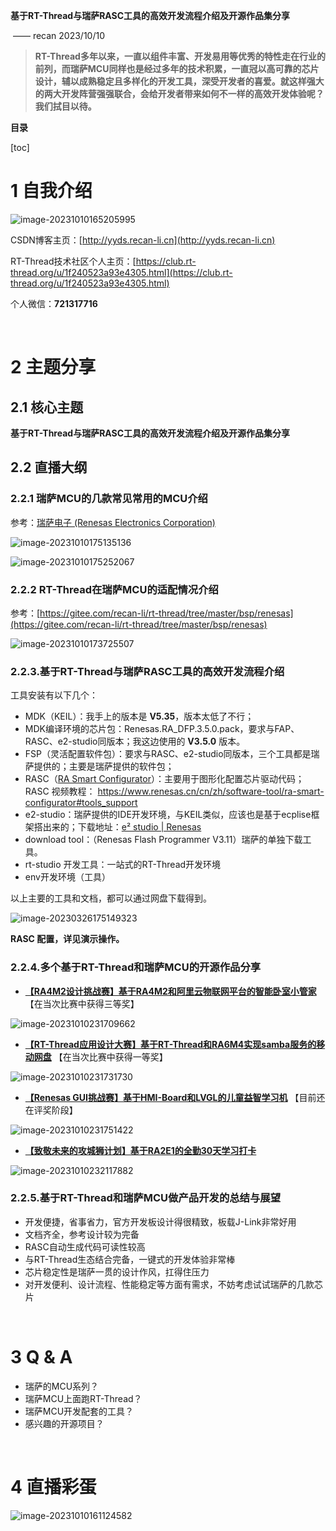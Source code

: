 

**基于RT-Thread与瑞萨RASC工具的高效开发流程介绍及开源作品集分享**

​                                                                                 —— recan 2023/10/10



> **RT-Thread多年以来，一直以组件丰富、开发易用等优秀的特性走在行业的前列，而瑞萨MCU同样也是经过多年的技术积累，一直冠以高可靠的芯片设计，辅以成熟稳定且多样化的开发工具，深受开发者的喜爱。就这样强大的两大开发阵营强强联合，会给开发者带来如何不一样的高效开发体验呢？我们拭目以待。**



**目录**

[toc]



# 1 自我介绍

![image-20231010165205995](https://s2.loli.net/2023/10/10/KAgSCWnsruEyFzD.png?my_wx_id=721317716)

CSDN博客主页：[http://yyds.recan-li.cn](http://yyds.recan-li.cn)

RT-Thread技术社区个人主页：[https://club.rt-thread.org/u/1f240523a93e4305.html](https://club.rt-thread.org/u/1f240523a93e4305.html)

个人微信：**721317716**

&nbsp;

# 2 主题分享

## 2.1 核心主题
**基于RT-Thread与瑞萨RASC工具的高效开发流程介绍及开源作品集分享**



## 2.2 直播大纲

### 2.2.1 瑞萨MCU的几款常见常用的MCU介绍

参考：[瑞萨电子 (Renesas Electronics Corporation)](https://www.renesas.cn/cn/zh)

![image-20231010175135136](https://s2.loli.net/2023/10/10/XTDBolduhntgZWO.png?my_wx_id=721317716)

![image-20231010175252067](https://s2.loli.net/2023/10/10/yZkCHeQ5wr6BKAW.png?my_wx_id=721317716)



### 2.2.2 RT-Thread在瑞萨MCU的适配情况介绍

参考：[https://gitee.com/recan-li/rt-thread/tree/master/bsp/renesas](https://gitee.com/recan-li/rt-thread/tree/master/bsp/renesas)

![image-20231010173725507](https://s2.loli.net/2023/10/10/BFGfAC7Pl4kEwxz.png?my_wx_id=721317716)



### 2.2.3.基于RT-Thread与瑞萨RASC工具的高效开发流程介绍

工具安装有以下几个：

- MDK（KEIL）：我手上的版本是 **V5.35**，版本太低了不行；
- MDK编译环境的芯片包：Renesas.RA_DFP.3.5.0.pack，要求与FAP、RASC、e2-studio同版本；我这边使用的 **V3.5.0** 版本。
- FSP（灵活配置软件包）：要求与RASC、e2-studio同版本，三个工具都是瑞萨提供的；主要是瑞萨提供的软件包；
- RASC（[RA Smart Configurator](https://www.renesas.com/us/en/software-tool/ra-smart-configurator)）：主要用于图形化配置芯片驱动代码；RASC 视频教程： https://www.renesas.cn/cn/zh/software-tool/ra-smart-configurator#tools_support
- e2-studio：瑞萨提供的IDE开发环境，与KEIL类似，应该也是基于ecplise框架搭出来的；下载地址：[e² studio | Renesas](https://www.renesas.cn/cn/zh/software-tool/e-studio)
- download tool：（Renesas Flash Programmer V3.11）瑞萨的单独下载工具。
- rt-studio 开发工具：一站式的RT-Thread开发环境
- env开发环境（工具）



以上主要的工具和文档，都可以通过网盘下载得到。

![image-20230326175149323](https://s2.loli.net/2023/10/10/8oQ35dNpnfIlkec.png?my_wx_id=721317716)



**RASC 配置，详见演示操作。**



### 2.2.4.多个基于RT-Thread和瑞萨MCU的开源作品分享

- [**【RA4M2设计挑战赛】基于RA4M2和阿里云物联网平台的智能卧室小管家**](https://bbs.elecfans.com/jishu_2336364_1_1.html)【在当次比赛中获得三等奖】

![image-20231010231709662](https://s2.loli.net/2023/10/11/AJRZ6H5FUhqOzEM.png?my_wx_id=721317716)

- [**【RT-Thread应用设计大赛】基于RT-Thread和RA6M4实现samba服务的移动网盘**](https://club.rt-thread.org/ask/article/4ad11a94e24e97fd.html) 【在当次比赛中获得一等奖】

![image-20231010231731730](https://s2.loli.net/2023/10/11/DX1zxiRYV236BCA.png?my_wx_id=721317716)

- [**【Renesas GUI挑战赛】基于HMI-Board和LVGL的儿童益智学习机**](https://club.rt-thread.org/ask/article/572b6bd6f909082d.html) 【目前还在评奖阶段】

![image-20231010231751422](https://s2.loli.net/2023/10/10/vHqz3IKED8yam7F.png?my_wx_id=721317716)

- [**【致敬未来的攻城狮计划】基于RA2E1的全勤30天学习打卡**](https://blog.csdn.net/oxygen23333/article/details/130654212)

![image-20231010232117882](https://s2.loli.net/2023/10/10/xLdM76Aas2I5Qu1.png?my_wx_id=721317716)



### 2.2.5.基于RT-Thread和瑞萨MCU做产品开发的总结与展望

- 开发便捷，省事省力，官方开发板设计得很精致，板载J-Link非常好用
- 文档齐全，参考设计较为完备
- RASC自动生成代码可读性较高
- 与RT-Thread生态结合完备，一键式的开发体验非常棒
- 芯片稳定性是瑞萨一贯的设计作风，扛得住压力
- 对开发便利、设计流程、性能稳定等方面有需求，不妨考虑试试瑞萨的几款芯片

&nbsp;

# 3 Q & A

- 瑞萨的MCU系列？
- 瑞萨MCU上面跑RT-Thread？
- 瑞萨MCU开发配套的工具？
- 感兴趣的开源项目？

&nbsp;

# 4 直播彩蛋

![image-20231010161124582](https://s2.loli.net/2023/10/10/Mn3rC9SlPUOyNHd.png?my_wx_id=721317716)

